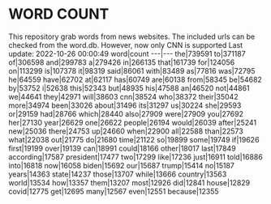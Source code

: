 # WORD COUNT
This repository grab words from news websites. The included urls can be checked from the word.db.
However, now only CNN is supported
Last update: 2022-10-26 00:00:49
word|count
---|---
the|739591
to|371187
of|306598
and|299783
a|279426
in|266135
that|161739
for|124056
on|113299
is|107378
it|98319
said|86061
with|83489
as|77816
was|72795
he|64559
have|62702
at|62117
has|60749
are|60138
from|58345
be|54682
by|53752
i|52638
this|52343
but|48935
his|47588
an|46520
not|44861
we|44641
they|42971
will|38603
cnn|38524
who|38372
their|35042
more|34974
been|33026
about|31496
its|31297
us|30224
she|29593
or|29159
had|28766
which|28440
also|27909
were|27909
you|27692
her|27130
year|26629
one|26622
people|26194
would|26039
after|25241
new|25036
there|24753
up|24660
when|22900
all|22588
than|22573
what|22038
out|21775
do|21680
time|21122
so|19899
some|19749
if|19626
first|19199
over|19139
can|18991
could|18166
other|18017
last|17849
according|17587
president|17477
two|17299
like|17236
just|16911
told|16886
into|16818
now|16058
biden|15692
our|15687
trump|15414
no|15187
years|14363
state|14237
those|13707
while|13666
country|13563
world|13534
how|13357
them|13207
most|12926
did|12841
house|12829
covid|12775
get|12695
many|12567
even|12551
because|12355
